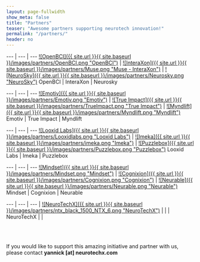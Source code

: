 ```yaml
---
layout: page-fullwidth
show_meta: false
title: "Partners"
teaser: "Awesome partners supporting neurotech innovation!"
permalink: "/partners/"
header: no
---
```


<div class="contributor" markdown="1">

--- | --- | ---
[![OpenBCI]({{ site.url }}{{ site.baseurl }}/images/partners/OpenBCI.png "OpenBCI")](http://www.openbci.com) | [![InteraXon]({{ site.url }}{{ site.baseurl }}/images/partners/Muse.png "Muse - InteraXon")](http://choosemuse.com/) | [![NeuroSky]({{ site.url }}{{ site.baseurl }}/images/partners/Neurosky.png "NeuroSky")](http://www.neurosky.com)
OpenBCI | InteraXon | Neurosky

--- | --- | ---
[![Emotiv]({{ site.url }}{{ site.baseurl }}/images/partners/Emotiv.png "Emotiv")](https://www.emotiv.com/) | [![True Impact]({{ site.url }}{{ site.baseurl }}/images/partners/TrueImpact.png "True Impact")](http://www.trueimpact.ca/) | [![Myndlift]({{ site.url }}{{ site.baseurl }}/images/partners/Myndlift.png "Myndlift")](http://www.myndlift.com/)
Emotiv | True Impact | Myndlift

--- | --- | ---
[![Looxid Labs]({{ site.url }}{{ site.baseurl }}/images/partners/Looxidlabs.png "Looxid Labs")](http://looxidlabs.com/) | [![Imeka]({{ site.url }}{{ site.baseurl }}/images/partners/imeka.png "Imeka")](https://www.imeka.ca/) | [![Puzzlebox]({{ site.url }}{{ site.baseurl }}/images/partners/Puzzlebox.png "Puzzlebox")](https://puzzlebox.io/)
Looxid Labs | Imeka | Puzzlebox

--- | --- | ---
[![Mindset]({{ site.url }}{{ site.baseurl }}/images/partners/Mindset.png "Mindset")](https://www.thinkmindset.com/) | [![Cognixion]({{ site.url }}{{ site.baseurl }}/images/partners/Cognixion.png "Cognixion")](https://www.cognixion.com/) | [![Neurable]({{ site.url }}{{ site.baseurl }}/images/partners/Neurable.png "Neurable")](http://www.neurable.com/)
Mindset | Cognixion | Neurable

--- | --- | ---
 | [![NeuroTechX]({{ site.url }}{{ site.baseurl }}/images/partners/ntx_black_1500_NTX_6.png "NeuroTechX")](http://www.NeuroTechX.com) | | 
 | NeuroTechX | | 

</div>

<br />
<br />
<p>
If you would like to support this amazing initiative and partner with us, please contact <strong>yannick [at] neurotechx.com</strong>
</p>
